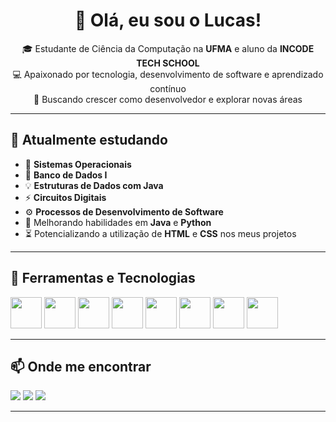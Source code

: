 <h1 align="center">👋 Olá, eu sou o Lucas!</h1>

<p align="center">
  🎓 Estudante de Ciência da Computação na <strong>UFMA</strong> e aluno da <strong>INCODE TECH SCHOOL</strong> <br/>
  💻 Apaixonado por tecnologia, desenvolvimento de software e aprendizado contínuo <br/>
  🚀 Buscando crescer como desenvolvedor e explorar novas áreas <br/>
</p>

---

## 🧠 Atualmente estudando
- 📘 **Sistemas Operacionais**
- 🏦 **Banco de Dados I**
- 💡 **Estruturas de Dados com Java**
- ⚡ **Circuitos Digitais**
- ⚙️ **Processos de Desenvolvimento de Software**
- 🔧 Melhorando habilidades em **Java** e **Python**
- ⏳ Potencializando a utilização de **HTML** e **CSS** nos meus projetos

---

## 💼 Ferramentas e Tecnologias

<p>
  <img src="https://cdn.jsdelivr.net/gh/devicons/devicon/icons/java/java-original.svg" width="50"/>
  <img src="https://cdn.jsdelivr.net/gh/devicons/devicon/icons/python/python-original.svg" width="50" />
  <img src="https://cdn.jsdelivr.net/gh/devicons/devicon/icons/html5/html5-original.svg" width="50"/>
  <img src="https://cdn.jsdelivr.net/gh/devicons/devicon/icons/css3/css3-original.svg" width="50"/>
  <img src="https://cdn.jsdelivr.net/gh/devicons/devicon/icons/git/git-original.svg" width="50"/>
  <img src="https://cdn.jsdelivr.net/gh/devicons/devicon/icons/github/github-original.svg" width="50"/>
  <img src="https://cdn.jsdelivr.net/gh/devicons/devicon/icons/figma/figma-original.svg" width="50"/>
  <img src="https://cdn.jsdelivr.net/gh/devicons/devicon/icons/javascript/javascript-original.svg" width="50"/>
</p>

---

## 📫 Onde me encontrar

<p>
  <a href="mailto:lucaasalb@gmail.com"><img src="https://img.shields.io/badge/email-%23EA4335.svg?&style=for-the-badge&logo=gmail&logoColor=white"/></a>
  <a href="https://www.linkedin.com/in/lucas-albuquerque-10553a225"><img src="https://img.shields.io/badge/LinkedIn-%230077B5.svg?&style=for-the-badge&logo=linkedin&logoColor=white" /></a>
  <a href="https://www.instagram.com/lucaas.alb"><img src="https://img.shields.io/badge/Instagram-%23E4405F.svg?&style=for-the-badge&logo=instagram&logoColor=white" /></a>
</p>

---



